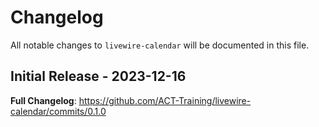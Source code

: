 # Changelog

All notable changes to `livewire-calendar` will be documented in this file.

## Initial Release - 2023-12-16

**Full Changelog**: https://github.com/ACT-Training/livewire-calendar/commits/0.1.0
